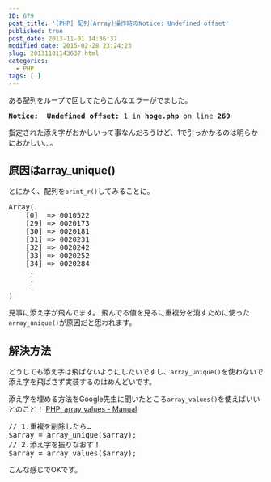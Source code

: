 ```yaml
---
ID: 679
post_title: '[PHP] 配列(Array)操作時のNotice: Undefined offset'
published: true
post_date: 2013-11-01 14:36:37
modified_date: 2015-02-28 23:24:23
slug: 20131101143637.html
categories:
  - PHP
tags: [ ]
---
```

ある配列をループで回してたらこんなエラーがでました。
<pre><strong>Notice:  Undefined offset:</strong> 1 in <b>hoge.php</b> on line <b>269</b></pre>
指定された添え字がおかしいって事なんだろうけど、1で引っかかるのは明らかにおかしい…。
<!--more-->
<h2>原因はarray_unique()</h2>
とにかく、配列を<code>print_r()</code>してみることに。
<pre class="prettyprint linenums lang-php">Array(
	[0]  => 0010522
	[29] => 0020173
	[30] => 0020181
	[31] => 0020231
	[32] => 0020242
	[33] => 0020252
	[34] => 0020284
	 .
	 .
	 .
)</pre>
見事に添え字が飛んでます。
飛んでる値を見るに重複分を消すために使った<code>array_unique()</code>が原因だと思われます。

<h2>解決方法</h2>
どうしても添え字は飛ばないようにしたいですし、<code>array_unique()</code>を使わないで添え字を飛ばさず実装するのはめんどいです。

添え字を埋める方法をGoogle先生に聞いたところ<code>array_values()</code>を使えばいいとのこと！
<a href="http://goo.gl/1dbrrA" target="_blank">PHP: array_values - Manual</a>

<pre class="prettyprint linenums lang-php">// 1.重複を削除したら…
$array = array_unique($array);
// 2.添え字を振りなおす！
$array = array_values($array);</pre>

こんな感じでOKです。